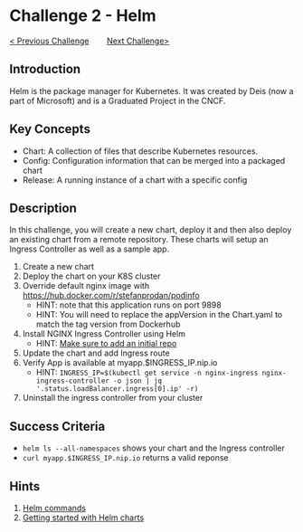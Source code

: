 # Challenge 2 - Helm

[< Previous Challenge](./01-setup.md)&nbsp;&nbsp;&nbsp;&nbsp;&nbsp;&nbsp;&nbsp;&nbsp;[Next Challenge>](./03-resiliency.md)

## Introduction

Helm is the package manager for Kubernetes.  It was created by Deis (now a part of Microsoft) and is a Graduated Project in the CNCF.

## Key Concepts

- Chart:  A collection of files that describe Kubernetes resources.
- Config: Configuration information that can be merged into a packaged chart
- Release:  A running instance of a chart with a specific config

## Description

In this challenge, you will create a new chart, deploy it and then also deploy an existing chart from a remote repository.  These charts will setup an Ingress Controller as well as a sample app.

1. Create a new chart
1. Deploy the chart on your K8S cluster
1. Override default nginx image with https://hub.docker.com/r/stefanprodan/podinfo
   - HINT: note that this application runs on port 9898
   - HINT:  You will need to replace the appVersion in the Chart.yaml to match the tag version from Dockerhub
1. Install NGINX Ingress Controller using Helm
   - HINT: [Make sure to add an initial repo](https://helm.sh/docs/intro/quickstart/#initialize-a-helm-chart-repository)
1. Update the chart and add Ingress route
1. Verify App is available at myapp.$INGRESS_IP.nip.io
   - HINT: `INGRESS_IP=$(kubectl get service -n nginx-ingress nginx-ingress-controller -o json | jq '.status.loadBalancer.ingress[0].ip' -r)`
1. Uninstall the ingress controller from your cluster


## Success Criteria

* `helm ls --all-namespaces` shows your chart and the Ingress controller
* `curl myapp.$INGRESS_IP.nip.io` returns a valid reponse

## Hints

1. [Helm commands](https://helm.sh/docs/helm/)
1. [Getting started with Helm charts](https://helm.sh/docs/chart_template_guide/getting_started/)

